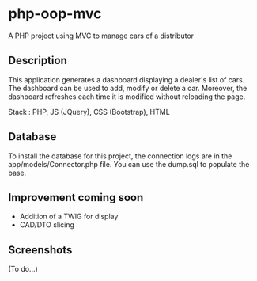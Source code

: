 # php-oop-mvc
A PHP project using MVC to manage cars of a distributor

## Description
This application generates a dashboard displaying a dealer's list of cars. The dashboard can be used to add, modify or delete a car. Moreover, the dashboard refreshes each time it is modified without reloading the page.

Stack : PHP, JS (JQuery), CSS (Bootstrap), HTML

## Database
To install the database for this project, the connection logs are in the app/models/Connector.php file.
You can use the dump.sql to populate the base.

## Improvement coming soon

- Addition of a TWIG for display
- CAD/DTO slicing

## Screenshots

(To do...)
